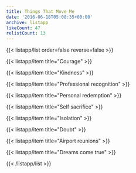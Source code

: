 ```yaml
---
title: Things That Move Me
date: '2016-06-18T05:08:35+00:00'
archive: listapp
likeCount: 47
relistCount: 13
---
```



{{< listapp/list order=false reverse=false >}}

   {{< listapp/item title="Courage" >}}

   {{< listapp/item title="Kindness" >}}

   {{< listapp/item title="Professional recognition" >}}

   {{< listapp/item title="Personal redemption" >}}

   {{< listapp/item title="Self sacrifice" >}}

   {{< listapp/item title="Isolation" >}}

   {{< listapp/item title="Doubt" >}}

   {{< listapp/item title="Airport reunions" >}}

   {{< listapp/item title="Dreams come true" >}}

{{< /listapp/list >}}
